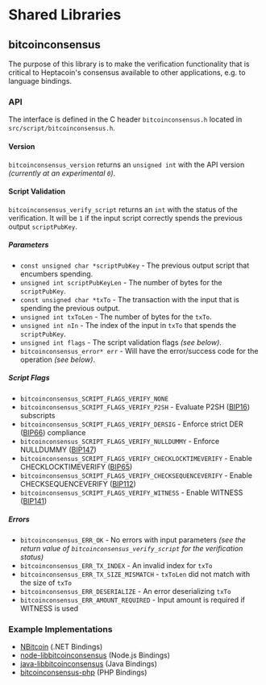 Shared Libraries
================

## bitcoinconsensus

The purpose of this library is to make the verification functionality that is critical to Heptacoin's consensus available to other applications, e.g. to language bindings.

### API

The interface is defined in the C header `bitcoinconsensus.h` located in  `src/script/bitcoinconsensus.h`.

#### Version

`bitcoinconsensus_version` returns an `unsigned int` with the API version *(currently at an experimental `0`)*.

#### Script Validation

`bitcoinconsensus_verify_script` returns an `int` with the status of the verification. It will be `1` if the input script correctly spends the previous output `scriptPubKey`.

##### Parameters
- `const unsigned char *scriptPubKey` - The previous output script that encumbers spending.
- `unsigned int scriptPubKeyLen` - The number of bytes for the `scriptPubKey`.
- `const unsigned char *txTo` - The transaction with the input that is spending the previous output.
- `unsigned int txToLen` - The number of bytes for the `txTo`.
- `unsigned int nIn` - The index of the input in `txTo` that spends the `scriptPubKey`.
- `unsigned int flags` - The script validation flags *(see below)*.
- `bitcoinconsensus_error* err` - Will have the error/success code for the operation *(see below)*.

##### Script Flags
- `bitcoinconsensus_SCRIPT_FLAGS_VERIFY_NONE`
- `bitcoinconsensus_SCRIPT_FLAGS_VERIFY_P2SH` - Evaluate P2SH ([BIP16](https://github.com/bitcoin/bips/blob/master/bip-0016.mediawiki)) subscripts
- `bitcoinconsensus_SCRIPT_FLAGS_VERIFY_DERSIG` - Enforce strict DER ([BIP66](https://github.com/bitcoin/bips/blob/master/bip-0066.mediawiki)) compliance
- `bitcoinconsensus_SCRIPT_FLAGS_VERIFY_NULLDUMMY` - Enforce NULLDUMMY ([BIP147](https://github.com/bitcoin/bips/blob/master/bip-0147.mediawiki))
- `bitcoinconsensus_SCRIPT_FLAGS_VERIFY_CHECKLOCKTIMEVERIFY` - Enable CHECKLOCKTIMEVERIFY ([BIP65](https://github.com/bitcoin/bips/blob/master/bip-0065.mediawiki))
- `bitcoinconsensus_SCRIPT_FLAGS_VERIFY_CHECKSEQUENCEVERIFY` - Enable CHECKSEQUENCEVERIFY ([BIP112](https://github.com/bitcoin/bips/blob/master/bip-0112.mediawiki))
- `bitcoinconsensus_SCRIPT_FLAGS_VERIFY_WITNESS` - Enable WITNESS ([BIP141](https://github.com/bitcoin/bips/blob/master/bip-0141.mediawiki))

##### Errors
- `bitcoinconsensus_ERR_OK` - No errors with input parameters *(see the return value of `bitcoinconsensus_verify_script` for the verification status)*
- `bitcoinconsensus_ERR_TX_INDEX` - An invalid index for `txTo`
- `bitcoinconsensus_ERR_TX_SIZE_MISMATCH` - `txToLen` did not match with the size of `txTo`
- `bitcoinconsensus_ERR_DESERIALIZE` - An error deserializing `txTo`
- `bitcoinconsensus_ERR_AMOUNT_REQUIRED` - Input amount is required if WITNESS is used

### Example Implementations
- [NBitcoin](https://github.com/NicolasDorier/NBitcoin/blob/master/NBitcoin/Script.cs#L814) (.NET Bindings)
- [node-libbitcoinconsensus](https://github.com/bitpay/node-libbitcoinconsensus) (Node.js Bindings)
- [java-libbitcoinconsensus](https://github.com/dexX7/java-libbitcoinconsensus) (Java Bindings)
- [bitcoinconsensus-php](https://github.com/Bit-Wasp/bitcoinconsensus-php) (PHP Bindings)
